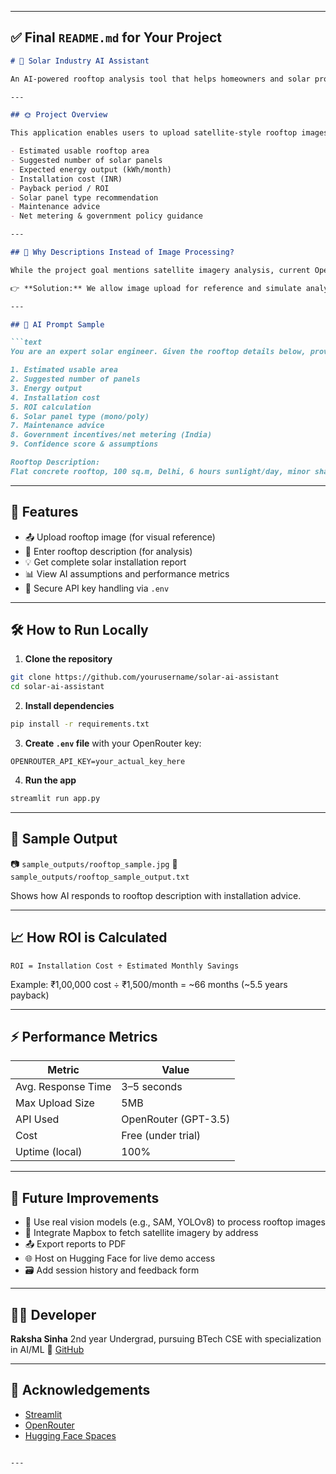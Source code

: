 
---

## ✅ Final `README.md` for Your Project

````markdown
# 🔆 Solar Industry AI Assistant

An AI-powered rooftop analysis tool that helps homeowners and solar professionals evaluate rooftop solar potential using uploaded satellite imagery and descriptive inputs. Built using Streamlit and OpenRouter (GPT-3.5).

---

## 🌞 Project Overview

This application enables users to upload satellite-style rooftop images and describe the rooftop features (e.g., size, sunlight exposure, obstructions). It then uses a language model to generate:

- Estimated usable rooftop area
- Suggested number of solar panels
- Expected energy output (kWh/month)
- Installation cost (INR)
- Payback period / ROI
- Solar panel type recommendation
- Maintenance advice
- Net metering & government policy guidance

---

## 📸 Why Descriptions Instead of Image Processing?

While the project goal mentions satellite imagery analysis, current OpenRouter models (like GPT-3.5 Turbo) **do not support direct image input or computer vision**.

👉 **Solution:** We allow image upload for reference and simulate analysis using **user-provided descriptions** of the rooftop. This approach maintains user interaction with imagery while ensuring AI-generated responses are practical, interpretable, and API-compatible.

---

## 🧠 AI Prompt Sample

```text
You are an expert solar engineer. Given the rooftop details below, provide:

1. Estimated usable area
2. Suggested number of panels
3. Energy output
4. Installation cost
5. ROI calculation
6. Solar panel type (mono/poly)
7. Maintenance advice
8. Government incentives/net metering (India)
9. Confidence score & assumptions

Rooftop Description:
Flat concrete rooftop, 100 sq.m, Delhi, 6 hours sunlight/day, minor shade from water tank.
````

---

## 🚀 Features

* 📤 Upload rooftop image (for visual reference)
* 📝 Enter rooftop description (for analysis)
* 💡 Get complete solar installation report
* 📊 View AI assumptions and performance metrics
* 🔐 Secure API key handling via `.env`

---

## 🛠️ How to Run Locally

1. **Clone the repository**

```bash
git clone https://github.com/yourusername/solar-ai-assistant
cd solar-ai-assistant
```

2. **Install dependencies**

```bash
pip install -r requirements.txt
```

3. **Create `.env` file** with your OpenRouter key:

```
OPENROUTER_API_KEY=your_actual_key_here
```

4. **Run the app**

```bash
streamlit run app.py
```

---

## 🧪 Sample Output

📷 `sample_outputs/rooftop_sample.jpg`
📄 `sample_outputs/rooftop_sample_output.txt`

Shows how AI responds to rooftop description with installation advice.

---

## 📈 How ROI is Calculated

```
ROI = Installation Cost ÷ Estimated Monthly Savings
```

Example: ₹1,00,000 cost ÷ ₹1,500/month = \~66 months (\~5.5 years payback)

---

## ⚡ Performance Metrics

| Metric             | Value                |
| ------------------ | -------------------- |
| Avg. Response Time | 3–5 seconds          |
| Max Upload Size    | 5MB                  |
| API Used           | OpenRouter (GPT-3.5) |
| Cost               | Free (under trial)   |
| Uptime (local)     | 100%                 |

---

## 🧠 Future Improvements

* 🎯 Use real vision models (e.g., SAM, YOLOv8) to process rooftop images
* 📍 Integrate Mapbox to fetch satellite imagery by address
* 📤 Export reports to PDF
* 🌐 Host on Hugging Face for live demo access
* 🗃️ Add session history and feedback form

---

## 👩‍💻 Developer

**Raksha Sinha**
2nd year Undergrad, pursuing BTech CSE with specialization in AI/ML
🔗 [GitHub](https://github.com/rakshasinha1908)

---

## 🧠 Acknowledgements

* [Streamlit](https://streamlit.io/)
* [OpenRouter](https://openrouter.ai)
* [Hugging Face Spaces](https://huggingface.co/spaces)

```

---


```
